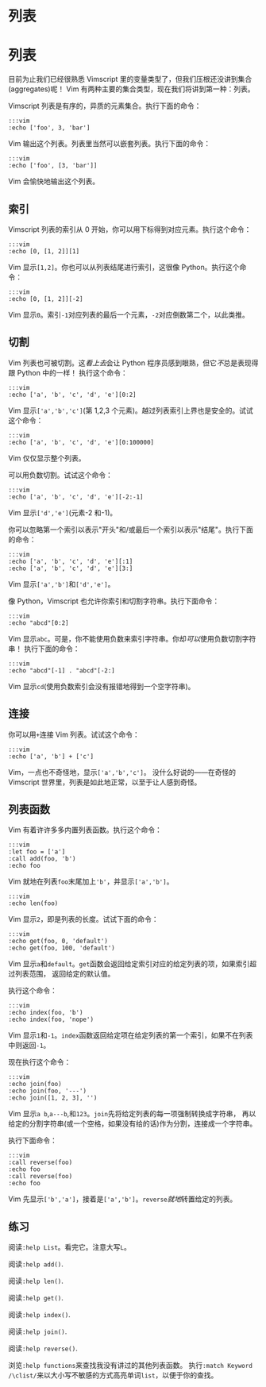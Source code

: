 # 列表

# 列表

目前为止我们已经很熟悉 Vimscript 里的变量类型了，但我们压根还没讲到集合(aggregates)呢！ Vim 有两种主要的集合类型，现在我们将讲到第一种：列表。

Vimscript 列表是有序的，异质的元素集合。执行下面的命令：

```
:::vim
:echo ['foo', 3, 'bar'] 
```

Vim 输出这个列表。列表里当然可以嵌套列表。执行下面的命令：

```
:::vim
:echo ['foo', [3, 'bar']] 
```

Vim 会愉快地输出这个列表。

## 索引

Vimscript 列表的索引从 0 开始，你可以用下标得到对应元素。执行这个命令：

```
:::vim
:echo [0, [1, 2]][1] 
```

Vim 显示`[1,2]`。你也可以从列表结尾进行索引，这很像 Python。执行这个命令：

```
:::vim
:echo [0, [1, 2]][-2] 
```

Vim 显示`0`。索引`-1`对应列表的最后一个元素，`-2`对应倒数第二个，以此类推。

## 切割

Vim 列表也可被切割。这*看上去*会让 Python 程序员感到眼熟，但它*不*总是表现得跟 Python 中的一样！ 执行这个命令：

```
:::vim
:echo ['a', 'b', 'c', 'd', 'e'][0:2] 
```

Vim 显示`['a','b','c']`(第 1,2,3 个元素)。越过列表索引上界也是安全的。试试这个命令：

```
:::vim
:echo ['a', 'b', 'c', 'd', 'e'][0:100000] 
```

Vim 仅仅显示整个列表。

可以用负数切割。试试这个命令：

```
:::vim
:echo ['a', 'b', 'c', 'd', 'e'][-2:-1] 
```

Vim 显示`['d','e']`(元素-2 和-1)。

你可以忽略第一个索引以表示"开头"和/或最后一个索引以表示"结尾"。执行下面的命令：

```
:::vim
:echo ['a', 'b', 'c', 'd', 'e'][:1]
:echo ['a', 'b', 'c', 'd', 'e'][3:] 
```

Vim 显示`['a','b']`和`['d','e']`。

像 Python，Vimscript 也允许你索引和切割字符串。执行下面命令：

```
:::vim
:echo "abcd"[0:2] 
```

Vim 显示`abc`。可是，你不能使用负数来索引字符串。你却*可以*使用负数切割字符串！ 执行下面的命令：

```
:::vim
:echo "abcd"[-1] . "abcd"[-2:] 
```

Vim 显示`cd`(使用负数索引会没有报错地得到一个空字符串)。

## 连接

你可以用`+`连接 Vim 列表。试试这个命令：

```
:::vim
:echo ['a', 'b'] + ['c'] 
```

Vim，一点也不奇怪地，显示`['a','b','c']`。 没什么好说的——在奇怪的 Vimscript 世界里，列表是如此地正常，以至于让人感到奇怪。

## 列表函数

Vim 有着许许多多内置列表函数。执行这个命令：

```
:::vim
:let foo = ['a']
:call add(foo, 'b')
:echo foo 
```

Vim 就地在列表`foo`末尾加上`'b'`，并显示`['a','b']`。

```
:::vim
:echo len(foo) 
```

Vim 显示`2`，即是列表的长度。试试下面的命令：

```
:::vim
:echo get(foo, 0, 'default')
:echo get(foo, 100, 'default') 
```

Vim 显示`a`和`default`。`get`函数会返回给定索引对应的给定列表的项，如果索引超过列表范围， 返回给定的默认值。

执行这个命令：

```
:::vim
:echo index(foo, 'b')
:echo index(foo, 'nope') 
```

Vim 显示`1`和`-1`。`index`函数返回给定项在给定列表的第一个索引，如果不在列表中则返回`-1`。

现在执行这个命令：

```
:::vim
:echo join(foo)
:echo join(foo, '---')
:echo join([1, 2, 3], '') 
```

Vim 显示`a b`,`a---b`,和`123`。`join`先将给定列表的每一项强制转换成字符串， 再以给定的分割字符串(或一个空格，如果没有给的话)作为分割，连接成一个字符串。

执行下面命令：

```
:::vim
:call reverse(foo)
:echo foo
:call reverse(foo)
:echo foo 
```

Vim 先显示`['b','a']`，接着是`['a','b']`。`reverse`*就地*转置给定的列表。

## 练习

阅读`:help List`。看完它。注意大写`L`。

阅读`:help add()`.

阅读`:help len()`.

阅读`:help get()`.

阅读`:help index()`.

阅读`:help join()`.

阅读`:help reverse()`.

浏览`:help functions`来查找我没有讲过的其他列表函数。 执行`:match Keyword /\clist/`来以大小写不敏感的方式高亮单词`list`，以便于你的查找。